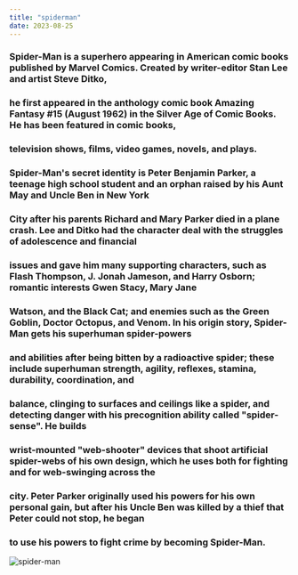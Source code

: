 ```yaml
---
title: "spiderman"
date: 2023-08-25
---
```


### Spider-Man is a superhero appearing in American comic books published by Marvel Comics. Created by writer-editor Stan Lee and artist Steve Ditko,
### he first appeared in the anthology comic book Amazing Fantasy #15 (August 1962) in the Silver Age of Comic Books. He has been featured in comic books, 
### television shows, films, video games, novels, and plays.

### Spider-Man's secret identity is Peter Benjamin Parker, a teenage high school student and an orphan raised by his Aunt May and Uncle Ben in New York 
### City after his parents Richard and Mary Parker died in a plane crash. Lee and Ditko had the character deal with the struggles of adolescence and financial 
### issues and gave him many supporting characters, such as Flash Thompson, J. Jonah Jameson, and Harry Osborn; romantic interests Gwen Stacy, Mary Jane
### Watson, and the Black Cat; and enemies such as the Green Goblin, Doctor Octopus, and Venom. In his origin story, Spider-Man gets his superhuman spider-powers
### and abilities after being bitten by a radioactive spider; these include superhuman strength, agility, reflexes, stamina, durability, coordination, and
### balance, clinging to surfaces and ceilings like a spider, and detecting danger with his precognition ability called "spider-sense". He builds 
### wrist-mounted "web-shooter" devices that shoot artificial spider-webs of his own design, which he uses both for fighting and for web-swinging across the 
### city. Peter Parker originally used his powers for his own personal gain, but after his Uncle Ben was killed by a thief that Peter could not stop, he began 
### to use his powers to fight crime by becoming Spider-Man.

![spider-man]([http://url/to/img.png](https://assetsio.reedpopcdn.com/Spider-Banner_AVVWjOb.jpg?width=1600&height=900&fit=crop&quality=100&format=png&enable=upscale&auto=webp)https://assetsio.reedpopcdn.com/Spider-Banner_AVVWjOb.jpg?width=1600&height=900&fit=crop&quality=100&format=png&enable=upscale&auto=webp)
